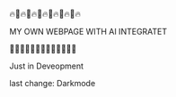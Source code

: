 🔥🤖🔥🤖🔥🤖🔥🤖🔥🤖🔥🤖🔥

MY OWN WEBPAGE WITH AI INTEGRATET

🤖🔥🤖🔥🤖🔥🤖🔥🤖🔥🤖🔥🤖



Just in Deveopment

last change: Darkmode
